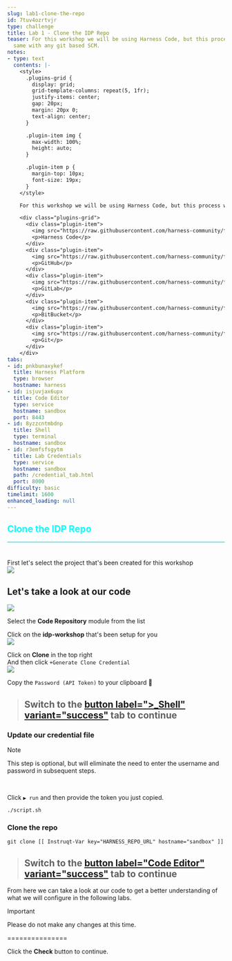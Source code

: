 ```yaml
---
slug: lab1-clone-the-repo
id: 7tuv4ozrtvjr
type: challenge
title: Lab 1 - Clone the IDP Repo
teaser: For this workshop we will be using Harness Code, but this process works the
  same with any git based SCM.
notes:
- type: text
  contents: |-
    <style>
      .plugins-grid {
        display: grid;
        grid-template-columns: repeat(5, 1fr);
        justify-items: center;
        gap: 20px;
        margin: 20px 0;
        text-align: center;
      }

      .plugin-item img {
        max-width: 100%;
        height: auto;
      }

      .plugin-item p {
        margin-top: 10px;
        font-size: 19px;
      }
    </style>

    For this workshop we will be using Harness Code, but this process works the same with any git based SCM.

    <div class="plugins-grid">
      <div class="plugin-item">
        <img src="https://raw.githubusercontent.com/harness-community/field-workshops/main/assets/modules/svg/code.svg" alt="Harness Code" width="150">
        <p>Harness Code</p>
      </div>
      <div class="plugin-item">
        <img src="https://raw.githubusercontent.com/harness-community/field-workshops/main/assets/logos/svg/github.svg" alt="GitHub" width="150">
        <p>GitHub</p>
      </div>
      <div class="plugin-item">
        <img src="https://raw.githubusercontent.com/harness-community/field-workshops/main/assets/logos/svg/gitlab.svg" alt="GitLab" width="150">
        <p>GitLab</p>
      </div>
      <div class="plugin-item">
        <img src="https://raw.githubusercontent.com/harness-community/field-workshops/main/assets/logos/svg/bitbucket.svg" alt="BitBucket" width="150">
        <p>BitBucket</p>
      </div>
      <div class="plugin-item">
        <img src="https://raw.githubusercontent.com/harness-community/field-workshops/main/assets/logos/svg/git_scm.svg" alt="Git" width="150">
        <p>Git</p>
      </div>
    </div>
tabs:
- id: pnkbunaxykef
  title: Harness Platform
  type: browser
  hostname: harness
- id: isjuvjax6upx
  title: Code Editor
  type: service
  hostname: sandbox
  port: 8443
- id: 8yzzcntmbdnp
  title: Shell
  type: terminal
  hostname: sandbox
- id: r3emfsfsgytm
  title: Lab Credentials
  type: service
  hostname: sandbox
  path: /credential_tab.html
  port: 8000
difficulty: basic
timelimit: 1600
enhanced_loading: null
---
```


<style type="text/css" rel="stylesheet">
hr.cyan { background-color: cyan; color: cyan; height: 2px; margin-bottom: -10px; }
h2.cyan { color: cyan; }
</style><h2 class="cyan">Clone the IDP Repo</h2>
<hr class="cyan">
<br><br>

First let's select the project that's been created for this workshop <br>
![](https://raw.githubusercontent.com/harness-community/field-workshops/main/assets/images/project_selection.png)

## Let's take a look at our code
![](https://raw.githubusercontent.com/harness-community/field-workshops/main/assets/images/module_code.png)

Select the **Code Repository** module from the list <br>

Click on the **idp-workshop** that's been setup for you <br>
![](https://raw.githubusercontent.com/harness-community/field-workshops/main/se-workshop-idp/assets/images/idp_code_repo.png)

Click on **Clone** in the top right <br>
And then click `+Generate Clone Credential` <br>
![](https://raw.githubusercontent.com/harness-community/field-workshops/main/unscripted-workshop-2024/assets/images/code_clone.png)

Copy the `Password (API Token)` to your clipboard 📝

> ## Switch to the [button label=">_Shell" variant="success"](tab-2) tab to continue

### Update our credential file
> [!NOTE]
> This step is optional, but will eliminate the need to enter the username and password in subsequent steps.

<br>

Click `▶️ run` and then provide the token you just copied.
```bash,run
./script.sh
```

### Clone the repo
```bash,run
git clone [[ Instruqt-Var key="HARNESS_REPO_URL" hostname="sandbox" ]]
```

> ## Switch to the [button label="Code Editor" variant="success"](tab-1) tab to continue
From here we can take a look at our code to get a better understanding of what we will configure in the following labs.

> [!IMPORTANT]
> Please do not make any changes at this time.

===============

Click the **Check** button to continue.
